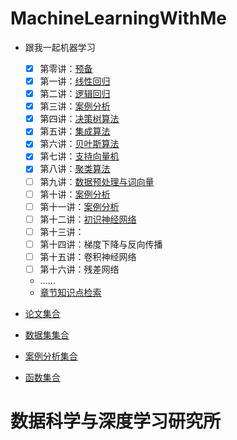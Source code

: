 # MachineLearningWithMe



- 跟我一起机器学习<br>

    - [x] 第零讲：[预备](./Lecture_00)
    - [x] 第一讲：[线性回归](./Lecture_01)
    - [x] 第二讲：[逻辑回归](./Lecture_02)
    - [x] 第三讲：[案例分析](./Lecture_03)
    - [x] 第四讲：[决策树算法](./Lecture_04)
    - [x] 第五讲：[集成算法](./Lecture_05)
    - [x] 第六讲：[贝叶斯算法](./Lecture_06)
    - [x] 第七讲：[支持向量机](./Lecture_07)
    - [x] 第八讲：[聚类算法](./Lecture_08)
    - [ ] 第九讲：[数据预处理与词向量](./Lecture_09)
    - [ ] 第十讲：[案例分析](./Lecture_10)
    - [ ] 第十一讲：[案例分析](./Lecture_11)
    - [ ] 第十二讲：[初识神经网络](./Lecture_12)
    - [ ] 第十三讲：
    - [ ] 第十四讲：梯度下降与反向传播
    - [ ] 第十五讲：卷积神经网络
    - [ ] 第十六讲：残差网络
    - ……
    - [章节知识点检索](./Knowledge.md)
 - [论文集合](./Papers.md)
 - [数据集集合](./DatasetUrl.md)
 - [案例分析集合](./CaseAnalyse.md)
 - [函数集合](./tools/README.md)
   
# 数据科学与深度学习研究所<br>
